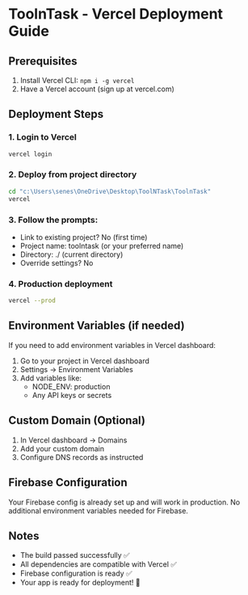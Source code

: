 # ToolnTask - Vercel Deployment Guide

## Prerequisites
1. Install Vercel CLI: `npm i -g vercel`
2. Have a Vercel account (sign up at vercel.com)

## Deployment Steps

### 1. Login to Vercel
```bash
vercel login
```

### 2. Deploy from project directory
```bash
cd "c:\Users\senes\OneDrive\Desktop\ToolNTask\ToolnTask"
vercel
```

### 3. Follow the prompts:
- Link to existing project? No (first time)
- Project name: toolntask (or your preferred name)
- Directory: ./ (current directory)
- Override settings? No

### 4. Production deployment
```bash
vercel --prod
```

## Environment Variables (if needed)
If you need to add environment variables in Vercel dashboard:
1. Go to your project in Vercel dashboard
2. Settings → Environment Variables
3. Add variables like:
   - NODE_ENV: production
   - Any API keys or secrets

## Custom Domain (Optional)
1. In Vercel dashboard → Domains
2. Add your custom domain
3. Configure DNS records as instructed

## Firebase Configuration
Your Firebase config is already set up and will work in production.
No additional environment variables needed for Firebase.

## Notes
- The build passed successfully ✅
- All dependencies are compatible with Vercel ✅
- Firebase configuration is ready ✅
- Your app is ready for deployment! 🚀
